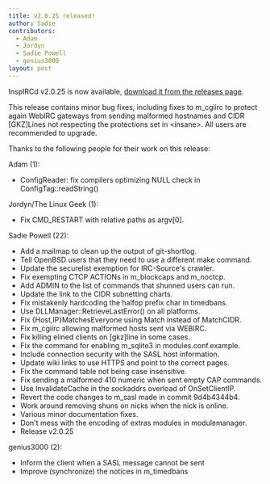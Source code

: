 ```yaml
---
title: v2.0.25 released!
author: Sadie
contributors:
  - Adam
  - Jordyn
  - Sadie Powell
  - genius3000
layout: post
---
```


InspIRCd v2.0.25 is now available, [download it from the releases page](https://github.com/inspircd/inspircd/releases).

This release contains minor bug fixes, including fixes to m\_cgiirc to protect again WebIRC gateways from sending malformed hostnames and CIDR [GKZ]Lines not respecting the protections set in &lt;insane&gt;. All users are recommended to upgrade.

<!--more-->

Thanks to the following people for their work on this release:

Adam (1):

  - ConfigReader: fix compilers optimizing NULL check in ConfigTag::readString()

Jordyn/The Linux Geek (1):

  - Fix CMD_RESTART with relative paths as argv[0].

Sadie Powell (22):

  - Add a mailmap to clean up the output of git-shortlog.
  - Tell OpenBSD users that they need to use a different make command.
  - Update the securelist exemption for IRC-Source's crawler.
  - Fix exempting CTCP ACTIONs in m\_blockcaps and m\_noctcp.
  - Add ADMIN to the list of commands that shunned users can run.
  - Update the link to the CIDR subnetting charts.
  - Fix mistakenly hardcoding the halfop prefix char in timedbans.
  - Use DLLManager::RetrieveLastError() on all platforms.
  - Fix {Host,IP}MatchesEveryone using Match instead of MatchCIDR.
  - Fix m_cgiirc allowing malformed hosts sent via WEBIRC.
  - Fix killing elined clients on [gkz]line in some cases.
  - Fix the command for enabling m_sqlite3 in modules.conf.example.
  - Include connection security with the SASL host information.
  - Update wiki links to use HTTPS and point to the correct pages.
  - Fix the command table not being case insensitive.
  - Fix sending a malformed 410 numeric when sent empty CAP commands.
  - Use InvalidateCache in the sockaddrs overload of OnSetClientIP.
  - Revert the code changes to m_sasl made in commit 9d4b4344b4.
  - Work around removing shuns on nicks when the nick is online.
  - Various minor documentation fixes.
  - Don't mess with the encoding of extras modules in modulemanager.
  - Release v2.0.25

genius3000 (2):

  - Inform the client when a SASL message cannot be sent
  - Improve (synchronize) the notices in m_timedbans

